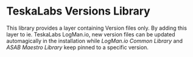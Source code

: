 # TeskaLabs Versions Library


This library provides a layer containing Version files only.
By adding this layer to ie. TeskaLabs LogMan.io, new version files can be updated automagically in the installation while _LogMan.io Common Library_ and _ASAB Maestro Library_ keep pinned to a specific version.
